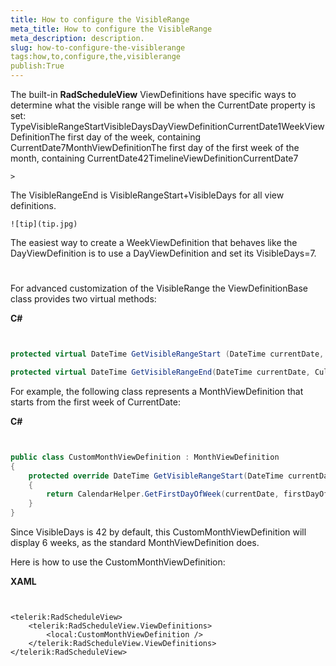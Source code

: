 ```yaml
---
title: How to configure the VisibleRange
meta_title: How to configure the VisibleRange
meta_description: description.
slug: how-to-configure-the-visiblerange
tags:how,to,configure,the,visiblerange
publish:True
---
```



The built-in __RadScheduleView__ ViewDefinitions have specific ways to determine what the visible range will be when the CurrentDate property is set:
			TypeVisibleRangeStartVisibleDaysDayViewDefinitionCurrentDate1WeekViewDefinitionThe first day of the week, containing CurrentDate7MonthViewDefinitionThe first day of the first week of the month, containing CurrentDate42TimelineViewDefinitionCurrentDate7

	>

The VisibleRangeEnd is VisibleRangeStart+VisibleDays for all view definitions.


    ![tip](tip.jpg)
    	

The easiest way to create a WeekViewDefinition that behaves like the DayViewDefinition is to use a DayViewDefinition and set its VisibleDays=7.

# 

For advanced customization of the VisibleRange the ViewDefinitionBase class provides two virtual methods:
				


 __C#__
    

```C#


protected virtual DateTime GetVisibleRangeStart (DateTime currentDate, CultureInfo culture, DayOfWeek? firstDayOfWeek);

protected virtual DateTime GetVisibleRangeEnd(DateTime currentDate, CultureInfo culture, DayOfWeek? firstDayOfWeek);


```





For example, the following class represents a MonthViewDefinition that starts from the first week of CurrentDate:
   				


 __C#__
    

```C#


public class CustomMonthViewDefinition : MonthViewDefinition
{
	protected override DateTime GetVisibleRangeStart(DateTime currentDate, CultureInfo culture, DayOfWeek? firstDayOfWeek)
	{
		return CalendarHelper.GetFirstDayOfWeek(currentDate, firstDayOfWeek.Value);
	}
}

```





Since VisibleDays is 42 by default, this CustomMonthViewDefinition will display 6 weeks, as the standard MonthViewDefinition does.

Here is how to use the CustomMonthViewDefinition:


 __XAML__
    

```XAML


<telerik:RadScheduleView>
	<telerik:RadScheduleView.ViewDefinitions>
		<local:CustomMonthViewDefinition />
	</telerik:RadScheduleView.ViewDefinitions>
</telerik:RadScheduleView>

```



